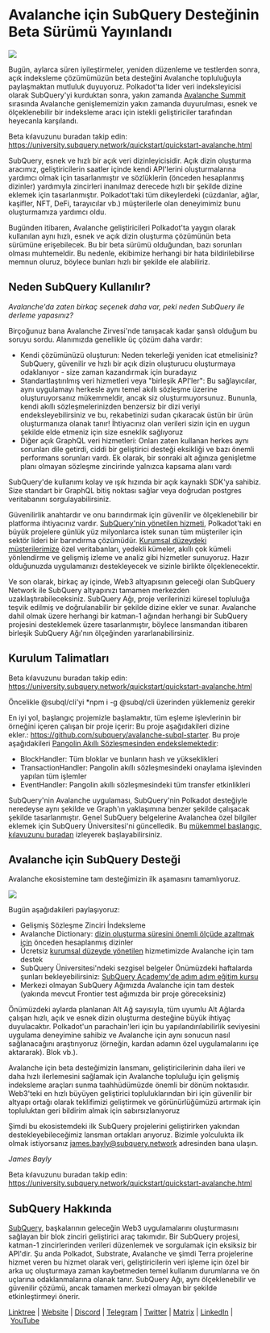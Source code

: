 # Avalanche için SubQuery Desteğinin Beta Sürümü Yayınlandı

![](https://miro.medium.com/max/1400/1*BiJaESR69-vDimBJmXhQvw.png)

Bugün, aylarca süren iyileştirmeler, yeniden düzenleme ve testlerden sonra, açık indeksleme çözümümüzün beta desteğini Avalanche topluluğuyla paylaşmaktan mutluluk duyuyoruz. Polkadot'ta lider veri indeksleyicisi olarak SubQuery'yi kurduktan sonra, yakın zamanda [Avalanche Summit](https://www.avalanchesummit.com/agenda) sırasında Avalanche genişlememizin yakın zamanda duyurulması, esnek ve ölçeklenebilir bir indeksleme aracı için istekli geliştiriciler tarafından heyecanla karşılandı. 

Beta kılavuzunu buradan takip edin: https://university.subquery.network/quickstart/quickstart-avalanche.html

SubQuery, esnek ve hızlı bir açık veri dizinleyicisidir. Açık dizin oluşturma aracımız, geliştiricilerin saatler içinde kendi API'lerini oluşturmalarına yardımcı olmak için tasarlanmıştır ve sözlüklerin (önceden hesaplanmış dizinler) yardımıyla zincirleri inanılmaz derecede hızlı bir şekilde dizine eklemek için tasarlanmıştır. Polkadot'taki tüm dikeylerdeki (cüzdanlar, ağlar, kaşifler, NFT, DeFi, tarayıcılar vb.) müşterilerle olan deneyimimiz bunu oluşturmamıza yardımcı oldu.

Bugünden itibaren, Avalanche geliştiricileri Polkadot'ta yaygın olarak kullanılan aynı hızlı, esnek ve açık dizin oluşturma çözümünün beta sürümüne erişebilecek. Bu bir beta sürümü olduğundan, bazı sorunları olması muhtemeldir. Bu nedenle, ekibimize herhangi bir hata bildirilebilirse memnun oluruz, böylece bunları hızlı bir şekilde ele alabiliriz.



## Neden SubQuery Kullanılır?

_Avalanche'da zaten birkaç seçenek daha var, peki neden SubQuery ile derleme yapasınız?_

Birçoğunuz bana Avalanche Zirvesi'nde tanışacak kadar şanslı olduğum bu soruyu sordu. Alanımızda genellikle üç çözüm daha vardır:

- Kendi çözümünüzü oluşturun: Neden tekerleği yeniden icat etmelisiniz? SubQuery, güvenilir ve hızlı bir açık dizin oluşturucu oluşturmaya odaklanıyor - size zaman kazandırmak için buradayız
- Standartlaştırılmış veri hizmetleri veya "birleşik API'ler": Bu sağlayıcılar, aynı uygulamayı herkesle aynı temel akıllı sözleşme üzerine oluşturuyorsanız mükemmeldir, ancak siz oluşturmuyorsunuz. Bununla, kendi akıllı sözleşmelerinizden benzersiz bir dizi veriyi endeksleyebilirsiniz ve bu, rekabetinizi sudan çıkaracak üstün bir ürün oluşturmanıza olanak tanır! İhtiyacınız olan verileri sizin için en uygun şekilde elde etmeniz için size esneklik sağlıyoruz
- Diğer açık GraphQL veri hizmetleri: Onları zaten kullanan herkes aynı sorunları dile getirdi, ciddi bir geliştirici desteği eksikliği ve bazı önemli performans sorunları vardı. Ek olarak, bir sonraki alt ağınıza genişletme planı olmayan sözleşme zincirinde yalnızca kapsama alanı vardı

SubQuery'de kullanımı kolay ve ışık hızında bir açık kaynaklı SDK'ya sahibiz. Size standart bir GraphQL bitiş noktası sağlar veya doğrudan postgres veritabanını sorgulayabilirsiniz.

Güvenilirlik anahtardır ve onu barındırmak için güvenilir ve ölçeklenebilir bir platforma ihtiyacınız vardır. [SubQuery'nin yönetilen hizmeti](https://subquery.network/managedservices), Polkadot'taki en büyük projelere günlük yüz milyonlarca istek sunan tüm müşteriler için sektör lideri bir barındırma çözümüdür. [Kurumsal düzeydeki müşterilerimize](./20211228-enterprise-hosted.md) özel veritabanları, yedekli kümeler, akıllı çok kümeli yönlendirme ve gelişmiş izleme ve analiz gibi hizmetler sunuyoruz. Hazır olduğunuzda uygulamanızı destekleyecek ve sizinle birlikte ölçeklenecektir.

Ve son olarak, birkaç ay içinde, Web3 altyapısının geleceği olan SubQuery Network ile SubQuery altyapınızı tamamen merkezden uzaklaştırabileceksiniz. SubQuery Ağı, proje verilerinizi küresel topluluğa teşvik edilmiş ve doğrulanabilir bir şekilde dizine ekler ve sunar. Avalanche dahil olmak üzere herhangi bir katman-1 ağından herhangi bir SubQuery projesini desteklemek üzere tasarlanmıştır, böylece lansmandan itibaren birleşik SubQuery Ağı'nın ölçeğinden yararlanabilirsiniz.



## Kurulum Talimatları

Beta kılavuzunu buradan takip edin: https://university.subquery.network/quickstart/quickstart-avalanche.html

Öncelikle @subql/cli'yi *npm i -g @subql/cli  üzerinden yüklemeniz gerekir

En iyi yol, başlangıç ​​projemizle başlamaktır, tüm eşleme işlevlerinin bir örneğini içeren çalışan bir proje içerir: Bu proje aşağıdakileri dizine ekler.: https://github.com/subquery/avalanche-subql-starter. Bu proje aşağıdakileri [Pangolin Akıllı Sözleşmesinden endekslemektedir](https://snowtrace.io/token/0x60781c2586d68229fde47564546784ab3faca982):

- BlockHandler: Tüm bloklar ve bunların hash ve yükseklikleri
- TransactionHandler: Pangolin akıllı sözleşmesindeki onaylama işlevinden yapılan tüm işlemler
- EventHandler: Pangolin akıllı sözleşmesindeki tüm transfer etkinlikleri

SubQuery'nin Avalanche uygulaması, SubQuery'nin Polkadot desteğiyle neredeyse aynı şekilde ve Graph'ın yaklaşımına benzer şekilde çalışacak şekilde tasarlanmıştır. Genel SubQuery belgelerine Avalanchea özel bilgiler eklemek için SubQuery Üniversitesi'ni güncelledik. Bu [mükemmel başlangıç ​​kılavuzunu buradan](https://university.subquery.network/quickstart/quickstart-avalanche.html) izleyerek başlayabilirsiniz.



## Avalanche için SubQuery Desteği

Avalanche ekosistemine tam desteğimizin ilk aşamasını tamamlıyoruz.

![](https://miro.medium.com/max/1400/0*GUKZJfJCz1nB_3zc)

Bugün aşağıdakileri paylaşıyoruz:

- Gelişmiş Sözleşme Zinciri İndeksleme
- Avalanche Dictionary: [dizin oluşturma süresini önemli ölçüde azaltmak için](./20210630-SubQuery-Just-Got-a-lot-Faster-with-the-Dictionary.md) önceden hesaplanmış dizinler
- Ücretsiz [kurumsal düzeyde yönetilen](./20211228-enterprise-hosted.md) hizmetimizde Avalanche için tam destek
- SubQuery Üniversitesi'ndeki sezgisel belgeler Önümüzdeki haftalarda şunları bekleyebilirsiniz: [SubQuery Academy'de adım adım eğitim kursu](./20211018-subquery-launches-the-subquery-academy.md)
- Merkezi olmayan SubQuery Ağımızda Avalanche için tam destek (yakında mevcut Frontier test ağımızda bir proje göreceksiniz)

Önümüzdeki aylarda planlanan Alt Ağ sayısıyla, tüm uyumlu Alt Ağlarda çalışan hızlı, açık ve esnek dizin oluşturma desteğine büyük ihtiyaç duyulacaktır. Polkadot'un parachain'leri için bu yapılandırılabilirlik seviyesini uygulama deneyimine sahibiz ve Avalanche için aynı sonucun nasıl sağlanacağını araştırıyoruz (örneğin, kardan adamın özel uygulamalarını içe aktararak). Blok vb.).

Avalanche için beta desteğimizin lansmanı, geliştiricilerinin daha ileri ve daha hızlı ilerlemesini sağlamak için Avalanche topluluğu için gelişmiş indeksleme araçları sunma taahhüdümüzde önemli bir dönüm noktasıdır. Web3'teki en hızlı büyüyen geliştirici topluluklarından biri için güvenilir bir altyapı ortağı olarak teklifimizi geliştirmek ve görünürlüğümüzü artırmak için topluluktan geri bildirim almak için sabırsızlanıyoruz

Şimdi bu ekosistemdeki ilk SubQuery projelerini geliştirirken yakından destekleyebileceğimiz lansman ortakları arıyoruz. Bizimle yolculukta ilk olmak istiyorsanız james.bayly@subquery.network adresinden bana ulaşın.

_James Bayly_

Beta kılavuzunu buradan takip edin: https://university.subquery.network/quickstart/quickstart-avalanche.html



## SubQuery Hakkında

[SubQuery](https://subquery.network/), başkalarının geleceğin Web3 uygulamalarını oluşturmasını sağlayan bir blok zinciri geliştirici araç takımıdır. Bir SubQuery projesi, katman-1 zincirlerinden verileri düzenlemek ve sorgulamak için eksiksiz bir API'dir. Şu anda Polkadot, Substrate, Avalanche ve şimdi Terra projelerine hizmet veren bu hizmet olarak veri, geliştiricilerin veri işleme için özel bir arka uç oluşturmaya zaman kaybetmeden temel kullanım durumlarına ve ön uçlarına odaklanmalarına olanak tanır. SubQuery Ağı, aynı ölçeklenebilir ve güvenilir çözümü, ancak tamamen merkezi olmayan bir şekilde etkinleştirmeyi önerir.

​​[Linktree](https://linktr.ee/subquerynetwork) | [Website](https://subquery.network/) | [Discord](https://discord.com/invite/78zg8aBSMG) | [Telegram](https://t.me/subquerynetwork) | [Twitter](https://twitter.com/subquerynetwork) | [Matrix](https://matrix.to/#/#subquery:matrix.org) | [LinkedIn](https://www.linkedin.com/company/subquery) | [YouTube](https://www.youtube.com/channel/UCi1a6NUUjegcLHDFLr7CqLw)
